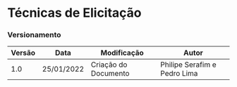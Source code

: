 # Técnicas de Elicitação

### Versionamento

| Versão | Data       | Modificação          | Autor                        |
| ------ | ---------- | -------------------- | ---------------------------- |
| 1.0    | 25/01/2022 | Criação do Documento | Philipe Serafim e Pedro Lima |